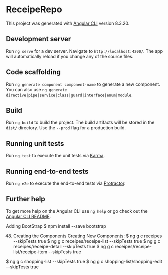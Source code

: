 # ReceipeRepo

This project was generated with [Angular CLI](https://github.com/angular/angular-cli) version 8.3.20.

## Development server

Run `ng serve` for a dev server. Navigate to `http://localhost:4200/`. The app will automatically reload if you change any of the source files.

## Code scaffolding

Run `ng generate component component-name` to generate a new component. You can also use `ng generate directive|pipe|service|class|guard|interface|enum|module`.

## Build

Run `ng build` to build the project. The build artifacts will be stored in the `dist/` directory. Use the `--prod` flag for a production build.

## Running unit tests

Run `ng test` to execute the unit tests via [Karma](https://karma-runner.github.io).

## Running end-to-end tests

Run `ng e2e` to execute the end-to-end tests via [Protractor](http://www.protractortest.org/).

## Further help

To get more help on the Angular CLI use `ng help` or go check out the [Angular CLI README](https://github.com/angular/angular-cli/blob/master/README.md).

Adding BootStrap
  $ npm install --save bootstrap

48. Creating the Components
Creating New Components:
   $ ng g c receipes --skipTests true
   $ ng g c receipes/receipe-list --skipTests true
   $ ng g c receipes/receipe-detail --skipTests true
   $ ng g c receipes/receipe-list/receipe-item --skipTests true

   $ ng g c shopping-list --skipTests true
   $ ng g c shopping-list/shopping-edit --skipTests true


